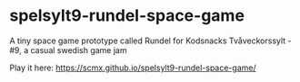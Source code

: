 # spelsylt9-rundel-space-game

A tiny space game prototype called Rundel for Kodsnacks Tvåveckorssylt - #9, a casual swedish game jam

Play it here: https://scmx.github.io/spelsylt9-rundel-space-game/

